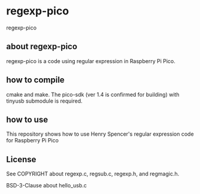 # regexp-pico
regexp-pico

## about regexp-pico
regexp-pico is a code using regular expression in Raspberry Pi Pico.

## how to compile
cmake and make. The pico-sdk (ver 1.4 is confirmed for building) with tinyusb submodule is required.

## how to use
This repository shows how to use Henry Spencer's regular expression code for Raspberry Pi Pico

## License
See COPYRIGHT about regexp.c, regsub.c, regexp.h, and regmagic.h.

BSD-3-Clause about hello_usb.c
